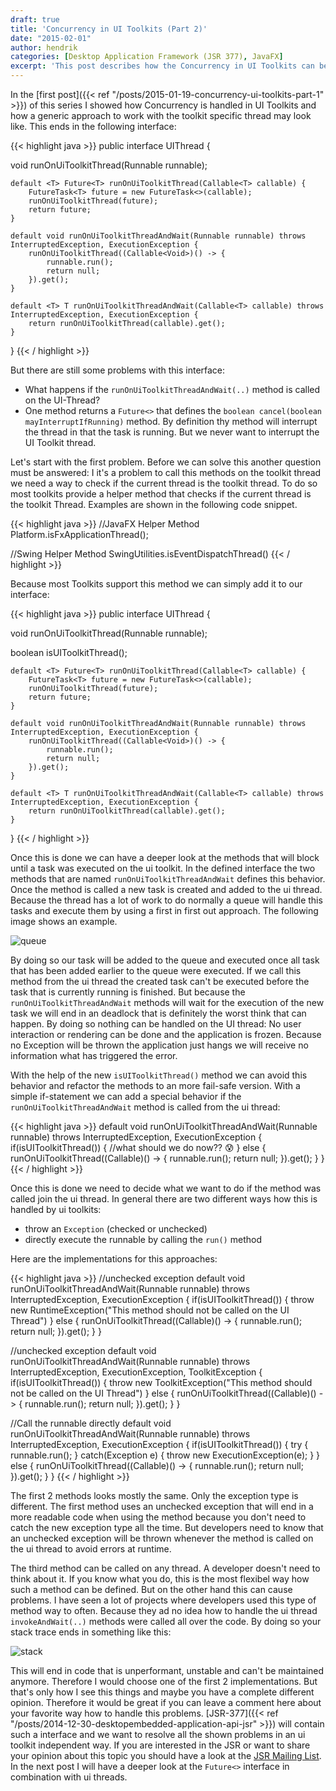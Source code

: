 ```yaml
---
draft: true
title: 'Concurrency in UI Toolkits (Part 2)'
date: "2015-02-01"
author: hendrik
categories: [Desktop Application Framework (JSR 377), JavaFX]
excerpt: 'This post describes how the Concurrency in UI Toolkits can be defined in a unified way.'
---
```

In the [first post]({{< ref "/posts/2015-01-19-concurrency-ui-toolkits-part-1" >}}) of this series I showed how Concurrency is handled in UI Toolkits and how a generic approach to work with the toolkit specific thread may look like. This ends in the following interface:

{{< highlight java >}}
public interface UIThread {
  
  void runOnUiToolkitThread(Runnable runnable);

    default <T> Future<T> runOnUiToolkitThread(Callable<T> callable) {
        FutureTask<T> future = new FutureTask<>(callable);
        runOnUiToolkitThread(future);
        return future;
    }

    default void runOnUiToolkitThreadAndWait(Runnable runnable) throws InterruptedException, ExecutionException {
        runOnUiToolkitThread((Callable<Void>)() -> {
            runnable.run();
            return null;
        }).get();
    }

    default <T> T runOnUiToolkitThreadAndWait(Callable<T> callable) throws InterruptedException, ExecutionException {
        return runOnUiToolkitThread(callable).get();
    }
}
{{< / highlight >}}

But there are still some problems with this interface:

* What happens if the `runOnUiToolkitThreadAndWait(..)` method is called on the UI-Thread?
* One method returns a `Future<>` that defines the `boolean cancel(boolean mayInterruptIfRunning)` method. By definition thy method will interrupt the thread in that the task is running. But we never want to interrupt the UI Toolkit thread.

Let's start with the first problem. Before we can solve this another question must be answered: I it's a problem to call this methods on the toolkit thread we need a way to check if the current thread is the toolkit thread. To do so most toolkits provide a helper method that checks if the current thread is the toolkit Thread. Examples are shown in the following code snippet.

{{< highlight java >}}
//JavaFX Helper Method
Platform.isFxApplicationThread();

//Swing Helper Method
SwingUtilities.isEventDispatchThread()
{{< / highlight >}}

Because most Toolkits support this method we can simply add it to our interface:

{{< highlight java >}}
public interface UIThread {
  
  void runOnUiToolkitThread(Runnable runnable);

 boolean isUIToolkitThread();

    default <T> Future<T> runOnUiToolkitThread(Callable<T> callable) {
        FutureTask<T> future = new FutureTask<>(callable);
        runOnUiToolkitThread(future);
        return future;
    }
 
    default void runOnUiToolkitThreadAndWait(Runnable runnable) throws InterruptedException, ExecutionException {
        runOnUiToolkitThread((Callable<Void>)() -> {
            runnable.run();
            return null;
        }).get();
    }
 
    default <T> T runOnUiToolkitThreadAndWait(Callable<T> callable) throws InterruptedException, ExecutionException {
        return runOnUiToolkitThread(callable).get();
    }
}
{{< / highlight >}}

Once this is done we can have a deeper look at the methods that will block until a task was executed on the ui toolkit. In the defined interface the two methods that are named `runOnUiToolkitThreadAndWait` defines this behavior. Once the method is called a new task is created and added to the ui thread. Because the thread has a lot of work to do normally a queue will handle this tasks and execute them by using a first in first out approach. The following image shows an example.

![queue](/posts/guigarage-legacy/queue.png)

By doing so our task will be added to the queue and executed once all task that has been added earlier to the queue were executed. If we call this method from the ui thread the created task can't be executed before the task that is currently running is finished. But because the `runOnUiToolkitThreadAndWait` methods will wait for the execution of the new task we will end in an deadlock that is definitely the worst think that can happen. By doing so nothing can be handled on the UI thread: No user interaction or rendering can be done and the application is frozen. Because no Exception will be thrown the application just hangs we will receive no information what has triggered the error.

With the help of the new `isUIToolkitThread()` method we can avoid this behavior and refactor the methods to an more fail-safe version. With a simple if-statement we can add a special behavior if the `runOnUiToolkitThreadAndWait` method is called from the ui thread:

{{< highlight java >}}
default void runOnUiToolkitThreadAndWait(Runnable runnable) throws InterruptedException, ExecutionException {
  if(isUIToolkitThread()) {
    //what should we do now?? 😰
  } else {
    runOnUiToolkitThread((Callable<Void>)() -> {
      runnable.run();
      return null;
    }).get();
  }
}
{{< / highlight >}}

Once this is done we need to decide what we want to do if the method was called join the ui thread. In general there are two different ways how this is handled by ui toolkits:

* throw an `Exception` (checked or unchecked)
* directly execute the runnable by calling the `run()` method

Here are the implementations for this approaches:

{{< highlight java >}}
//unchecked exception
default void runOnUiToolkitThreadAndWait(Runnable runnable) throws InterruptedException, ExecutionException {
  if(isUIToolkitThread()) {
    throw new RuntimeException("This method should not be called on the UI Thread")
  } else {
    runOnUiToolkitThread((Callable<Void>)() -> {
      runnable.run();
      return null;
    }).get();
  }
}

//unchecked exception
default void runOnUiToolkitThreadAndWait(Runnable runnable) throws InterruptedException, ExecutionException, ToolkitException {
  if(isUIToolkitThread()) {
    throw new ToolkitException("This method should not be called on the UI Thread")
  } else {
    runOnUiToolkitThread((Callable<Void>)() -> {
      runnable.run();
      return null;
    }).get();
  }
}

//Call the runnable directly
default void runOnUiToolkitThreadAndWait(Runnable runnable) throws InterruptedException, ExecutionException {
  if(isUIToolkitThread()) {
    try {
      runnable.run();
    } catch(Exception e) {
      throw new ExecutionException(e);
    }
  } else {
    runOnUiToolkitThread((Callable<Void>)() -> {
      runnable.run();
      return null;
    }).get();
  }
}
{{< / highlight >}}

The first 2 methods looks mostly the same. Only the exception type is different. The first method uses an unchecked exception that will end in a more readable code when using the method because you don't need to catch the new exception type all the time. But developers need to know that an unchecked exception will be thrown whenever the method is called on the ui thread to avoid errors at runtime.

The third method can be called on any thread. A developer doesn't need to think about it. If you know what you do, this is the most flexibel way how such a method can be defined. But on the other hand this can cause problems. I have seen a lot of projects where developers used this type of method way to often. Because they ad no idea how to handle the ui thread `invokeAndWait(..)` methods were called all over the code. By doing so your stack trace ends in something like this:

![stack](/posts/guigarage-legacy/stack.png)

This will end in code that is unperformant, unstable and can't be maintained anymore. Therefore I would choose one of the first 2 implementations. But that's only how I see this things and maybe you have a complete different opinion. Therefore it would be great if you can leave a comment here about your favorite way how to handle this problems. [JSR-377]({{< ref "/posts/2014-12-30-desktopembedded-application-api-jsr" >}}) will contain such a interface and we want to resolve all the shown problems in an ui toolkit independent way. If you are interested in the JSR or want to share your opinion about this topic you should have a look at the [JSR Mailing List](http://jsr377-api.40747.n7.nabble.com). In the next post I will have a deeper look at the `Future<>` interface in combination with ui threads.
